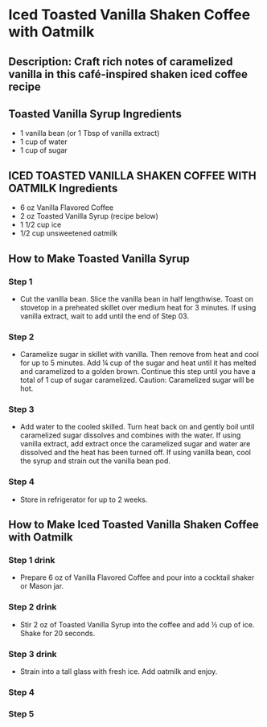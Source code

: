 # Iced Toasted Vanilla Shaken Coffee with Oatmilk

## Description: Craft rich notes of caramelized vanilla in this café-inspired shaken iced coffee recipe

## Toasted Vanilla Syrup Ingredients

- 1 vanilla bean (or 1 Tbsp of vanilla extract)
- 1 cup of water
- 1 cup of sugar

## ICED TOASTED VANILLA SHAKEN COFFEE WITH OATMILK Ingredients

- 6 oz Vanilla Flavored Coffee
- 2 oz Toasted Vanilla Syrup (recipe below)
- 1 1/2 cup ice
- 1/2 cup unsweetened oatmilk

## How to Make Toasted Vanilla Syrup

### Step 1

- Cut the vanilla bean. Slice the vanilla bean in half lengthwise. Toast on stovetop in a preheated skillet over medium heat for 3 minutes. If using vanilla extract, wait to add until the end of Step 03.

### Step 2

- Caramelize sugar in skillet with vanilla. Then remove from heat and cool for up to 5 minutes.​ Add ¼ cup of the sugar and heat until it has melted and caramelized to a golden brown. Continue this step until you have a total of 1 cup of sugar caramelized. Caution: Caramelized sugar will be hot.

### Step 3

- Add water to the cooled skilled. Turn heat back on and gently boil until caramelized sugar dissolves and combines with the water. If using vanilla extract, add extract once the caramelized sugar and water are dissolved and the heat has been turned off. If using vanilla bean, cool the syrup and strain out the vanilla bean pod.

### Step 4

- Store in refrigerator for up to 2 weeks.

## How to Make Iced Toasted Vanilla Shaken Coffee with Oatmilk

### Step 1 drink

- Prepare 6 oz of Vanilla Flavored Coffee and pour into a cocktail shaker or Mason jar.

### Step 2 drink

- Stir 2 oz of Toasted Vanilla Syrup into the coffee and add ½ cup of ice. Shake for 20 seconds.

### Step 3 drink

- Strain into a tall glass with fresh ice. Add oatmilk and enjoy.

### Step 4

### Step 5

